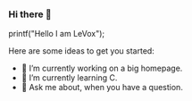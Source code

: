 ### Hi there 👋


printf("Hello I am LeVox");

Here are some ideas to get you started:

- 🔭 I’m currently working on a big homepage.
- 🌱 I’m currently learning C.
- 💬 Ask me about, when you have a question.

